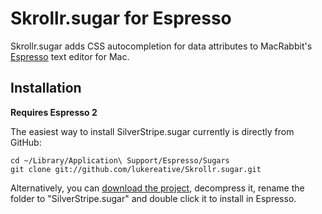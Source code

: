# Skrollr.sugar for Espresso

Skrollr.sugar adds CSS autocompletion for data attributes to MacRabbit's [Espresso](http://www.macrabbit.com/espresso/) text editor for Mac.

## Installation

**Requires Espresso 2**

The easiest way to install SilverStripe.sugar currently is directly from GitHub:

    cd ~/Library/Application\ Support/Espresso/Sugars
    git clone git://github.com/lukereative/Skrollr.sugar.git

Alternatively, you can [download the project](https://github.com/lukereative/Skrollr.sugar/zipball/master), decompress it, rename the folder to "SilverStripe.sugar" and double click it to install in Espresso.